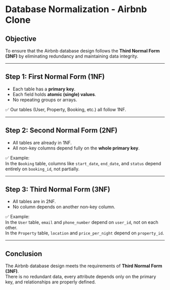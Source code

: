 # Database Normalization - Airbnb Clone

## Objective
To ensure that the Airbnb database design follows the **Third Normal Form (3NF)** by eliminating redundancy and maintaining data integrity.

---

## Step 1: First Normal Form (1NF)
- Each table has a **primary key**.
- Each field holds **atomic (single) values**.
- No repeating groups or arrays.

✅ Our tables (User, Property, Booking, etc.) all follow 1NF.

---

## Step 2: Second Normal Form (2NF)
- All tables are already in 1NF.
- All non-key columns depend fully on the **whole primary key**.

✅ Example:  
In the `Booking` table, columns like `start_date`, `end_date`, and `status` depend entirely on `booking_id`, not partially.

---

## Step 3: Third Normal Form (3NF)
- All tables are in 2NF.
- No column depends on another non-key column.

✅ Example:  
In the `User` table, `email` and `phone_number` depend on `user_id`, not on each other.  
In the `Property` table, `location` and `price_per_night` depend on `property_id`.

---

## Conclusion
The Airbnb database design meets the requirements of **Third Normal Form (3NF)**.  
There is no redundant data, every attribute depends only on the primary key, and relationships are properly defined.
